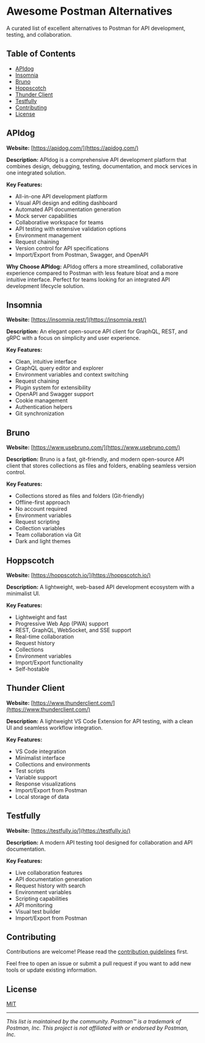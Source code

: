 # Awesome Postman Alternatives

A curated list of excellent alternatives to Postman for API development, testing, and collaboration.

## Table of Contents
- [APIdog](#apidog)
- [Insomnia](#insomnia)
- [Bruno](#bruno)
- [Hoppscotch](#hoppscotch)
- [Thunder Client](#thunder-client)
- [Testfully](#testfully)
- [Contributing](#contributing)
- [License](#license)

## APIdog

**Website:** [https://apidog.com/](https://apidog.com/)

**Description:** APIdog is a comprehensive API development platform that combines design, debugging, testing, documentation, and mock services in one integrated solution.

**Key Features:**
- All-in-one API development platform
- Visual API design and editing dashboard
- Automated API documentation generation
- Mock server capabilities
- Collaborative workspace for teams
- API testing with extensive validation options
- Environment management
- Request chaining
- Version control for API specifications
- Import/Export from Postman, Swagger, and OpenAPI

**Why Choose APIdog:** APIdog offers a more streamlined, collaborative experience compared to Postman with less feature bloat and a more intuitive interface. Perfect for teams looking for an integrated API development lifecycle solution.

## Insomnia

**Website:** [https://insomnia.rest/](https://insomnia.rest/)

**Description:** An elegant open-source API client for GraphQL, REST, and gRPC with a focus on simplicity and user experience.

**Key Features:**
- Clean, intuitive interface
- GraphQL query editor and explorer
- Environment variables and context switching
- Request chaining
- Plugin system for extensibility
- OpenAPI and Swagger support
- Cookie management
- Authentication helpers
- Git synchronization

## Bruno

**Website:** [https://www.usebruno.com/](https://www.usebruno.com/)

**Description:** Bruno is a fast, git-friendly, and modern open-source API client that stores collections as files and folders, enabling seamless version control.

**Key Features:**
- Collections stored as files and folders (Git-friendly)
- Offline-first approach
- No account required
- Environment variables
- Request scripting
- Collection variables
- Team collaboration via Git
- Dark and light themes

## Hoppscotch

**Website:** [https://hoppscotch.io/](https://hoppscotch.io/)

**Description:** A lightweight, web-based API development ecosystem with a minimalist UI.

**Key Features:**
- Lightweight and fast
- Progressive Web App (PWA) support
- REST, GraphQL, WebSocket, and SSE support
- Real-time collaboration
- Request history
- Collections
- Environment variables
- Import/Export functionality
- Self-hostable

## Thunder Client

**Website:** [https://www.thunderclient.com/](https://www.thunderclient.com/)

**Description:** A lightweight VS Code Extension for API testing, with a clean UI and seamless workflow integration.

**Key Features:**
- VS Code integration
- Minimalist interface
- Collections and environments
- Test scripts
- Variable support
- Response visualizations
- Import/Export from Postman
- Local storage of data

## Testfully

**Website:** [https://testfully.io/](https://testfully.io/)

**Description:** A modern API testing tool designed for collaboration and API documentation.

**Key Features:**
- Live collaboration features
- API documentation generation
- Request history with search
- Environment variables
- Scripting capabilities
- API monitoring
- Visual test builder
- Import/Export from Postman

## Contributing

Contributions are welcome! Please read the [contribution guidelines](CONTRIBUTING.md) first.

Feel free to open an issue or submit a pull request if you want to add new tools or update existing information.

## License

[MIT](LICENSE)

---

*This list is maintained by the community. Postman™ is a trademark of Postman, Inc. This project is not affiliated with or endorsed by Postman, Inc.*

